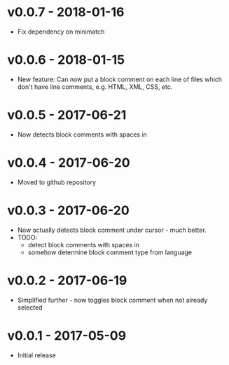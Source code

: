 # v0.0.7 - 2018-01-16
- Fix dependency on minimatch

# v0.0.6 - 2018-01-15
- New feature: Can now put a block comment on each line of files which don't have line comments, e.g. HTML, XML, CSS, etc.

# v0.0.5 - 2017-06-21
- Now detects block comments with spaces in

# v0.0.4 - 2017-06-20
- Moved to github repository

# v0.0.3 - 2017-06-20
- Now actually detects block comment under cursor - much better.
- TODO:
    - detect block comments with spaces in
    - somehow determine block comment type from language

# v0.0.2 - 2017-06-19
- Simplified further - now toggles block comment when not already selected

# v0.0.1 - 2017-05-09
- Initial release
